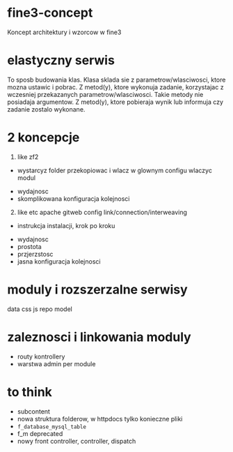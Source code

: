 # fine3-concept

Koncept architektury i wzorcow w fine3

# elastyczny serwis

To sposb budowania klas. 
Klasa sklada sie z parametrow/wlasciwosci, ktore mozna ustawic i pobrac. 
Z metod(y), ktore wykonuja zadanie, korzystajac z wczesniej przekazanych parametrow/wlasciwosci.
Takie metody nie posiadaja argumentow.
Z metod(y), ktore pobieraja wynik lub informuja czy zadanie zostalo wykonane. 

# 2 koncepcje
1. like zf2
  + wystarcyz folder przekopiowac i wlacz w glownym configu wlaczyc modul
  - wydajnosc
  - skomplikowana konfiguracja kolejnosci
2. like etc apache gitweb config link/connection/interweaving
  - instrukcja instalacji, krok po kroku
  + wydajnosc
  + prostota 
  + przjerzstosc
  + jasna konfiguracja kolejnosci

# moduly i rozszerzalne serwisy

data
css
js
repo
model

# zaleznosci i linkowania moduly
- routy kontrollery
- warstwa admin per module

# to think
- subcontent
- nowa struktura folderow, w httpdocs tylko konieczne pliki
- `f_database_mysql_table`
- f_m deprecated
- nowy front controller, controller, dispatch
